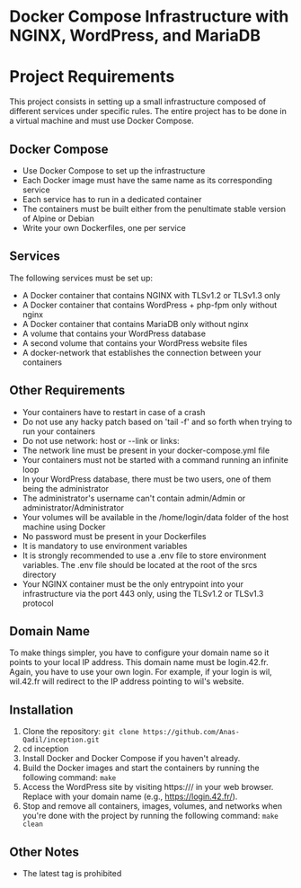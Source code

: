# Docker Compose Infrastructure with NGINX, WordPress, and MariaDB

# Project Requirements

This project consists in setting up a small infrastructure composed of different services under specific rules. The entire project has to be done in a virtual machine and must use Docker Compose.

## Docker Compose

- Use Docker Compose to set up the infrastructure
- Each Docker image must have the same name as its corresponding service
- Each service has to run in a dedicated container
- The containers must be built either from the penultimate stable version of Alpine or Debian
- Write your own Dockerfiles, one per service

## Services

The following services must be set up:

- A Docker container that contains NGINX with TLSv1.2 or TLSv1.3 only
- A Docker container that contains WordPress + php-fpm only without nginx
- A Docker container that contains MariaDB only without nginx
- A volume that contains your WordPress database
- A second volume that contains your WordPress website files
- A docker-network that establishes the connection between your containers

## Other Requirements

- Your containers have to restart in case of a crash
- Do not use any hacky patch based on 'tail -f' and so forth when trying to run your containers
- Do not use network: host or --link or links:
- The network line must be present in your docker-compose.yml file
- Your containers must not be started with a command running an infinite loop
- In your WordPress database, there must be two users, one of them being the administrator
- The administrator's username can't contain admin/Admin or administrator/Administrator
- Your volumes will be available in the /home/login/data folder of the host machine using Docker
- No password must be present in your Dockerfiles
- It is mandatory to use environment variables
- It is strongly recommended to use a .env file to store environment variables. The .env file should be located at the root of the srcs directory
- Your NGINX container must be the only entrypoint into your infrastructure via the port 443 only, using the TLSv1.2 or TLSv1.3 protocol

## Domain Name

To make things simpler, you have to configure your domain name so it points to your local IP address. This domain name must be login.42.fr. Again, you have to use your own login. For example, if your login is wil, wil.42.fr will redirect to the IP address pointing to wil's website.

## Installation

1. Clone the repository:
  ```git clone https://github.com/Anas-Qadil/inception.git```
3. cd inception
4. Install Docker and Docker Compose if you haven't already.
5. Build the Docker images and start the containers by running the following command:
  ```make```
6. Access the WordPress site by visiting https://<your-domain>/ in your web browser. Replace <your-domain> with your domain name (e.g., https://login.42.fr/).
7. Stop and remove all containers, images, volumes, and networks when you're done with the project by running the following command:
  ```make clean```


## Other Notes

- The latest tag is prohibited

